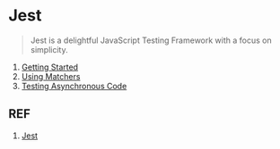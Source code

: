 # Jest

> Jest is a delightful JavaScript Testing Framework with a focus on simplicity.

1. [Getting Started](./jest_getting-started.md)
1. [Using Matchers](./jest_using-matchers.md)
1. [Testing Asynchronous Code](./jest_asynchronous.md)

## REF

1. [Jest][1]

[1]: https://jestjs.io/ "Jest - Delightful JavaScript Testing"
